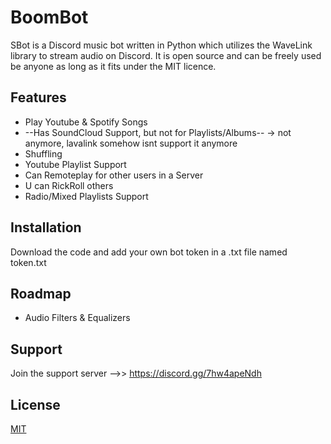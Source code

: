 # BoomBot

SBot is a Discord music bot written in Python which utilizes the WaveLink library to stream audio on Discord. It is open source and can be freely used be anyone as long as it fits under the MIT licence.



## Features

- Play Youtube & Spotify Songs
- --Has SoundCloud Support, but not for Playlists/Albums--
-> not anymore, lavalink somehow isnt support it anymore
- Shuffling
- Youtube Playlist Support
- Can Remoteplay for other users in a Server
- U can RickRoll others
- Radio/Mixed Playlists Support

## Installation

Download the code and add your own bot token in a .txt file named token.txt



## Roadmap


- Audio Filters & Equalizers




## Support

Join the support server -->> https://discord.gg/7hw4apeNdh


## License

[MIT](https://choosealicense.com/licenses/mit/)

